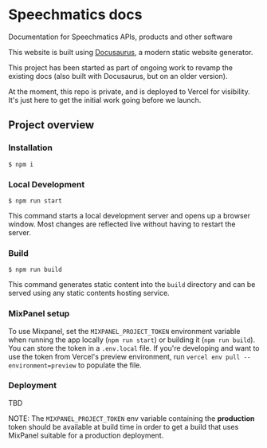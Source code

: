 # Speechmatics docs

Documentation for Speechmatics APIs, products and other software

This website is built using [Docusaurus](https://docusaurus.io/), a modern static website generator.

This project has been started as part of ongoing work to revamp the existing docs (also built with Docusaurus, but on an older version).

At the moment, this repo is private, and is deployed to Vercel for visibility. It's just here to get the initial work going before we launch.

## Project overview

### Installation

```
$ npm i
```

### Local Development

```
$ npm run start
```

This command starts a local development server and opens up a browser window. Most changes are reflected live without having to restart the server.

### Build

```
$ npm run build
```

This command generates static content into the `build` directory and can be served using any static contents hosting service.

### MixPanel setup

To use Mixpanel, set the `MIXPANEL_PROJECT_TOKEN` environment variable when running the app locally (`npm run start`) or building it (`npm run build`). You can store the token in a `.env.local` file. If you're developing and want to use the token from Vercel's preview environment, run `vercel env pull --environment=preview` to populate the file.

### Deployment

TBD

NOTE: The `MIXPANEL_PROJECT_TOKEN` env variable containing the **production** token should be available at build time in order to get a build that uses MixPanel suitable for a production deployment.
